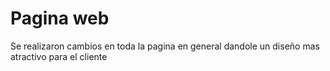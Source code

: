 <h1>Pagina web </h1>

Se realizaron cambios en toda la pagina en general dandole un diseño mas atractivo para el cliente
